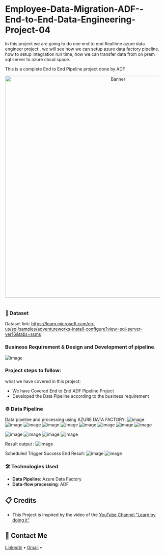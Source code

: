 # Employee-Data-Migration-ADF--End-to-End-Data-Engineering-Project-04
In this project we are going to do one end to end Realtime azure data engineer project . we will see how we can setup azure data factory pipeline. how to setup integration run time, how we can transfer data from on prem sql server to azure cloud space.

This is a complete End to End Pipeline project done by ADF
<div align="center">
  <a href="#">
    <img src="https://github.com/zBalachandar/Employee-Data-Migration-ADF--End-to-End-Data-Engineering-Project-04/blob/f06a03d437b4936c31efb2e5b53d7a3a1b479a8f/source/Azure%20account%20view.png" alt="Banner" width="720">
  </a>
</div>
<br>

### 💾 Dataset
Dataset link: https://learn.microsoft.com/en-us/sql/samples/adventureworks-install-configure?view=sql-server-ver16&tabs=ssms

### Business Requirement & Design and Development of pipeline.
![image](https://github.com/zBalachandar/Employee-Data-Migration-ADF--End-to-End-Data-Engineering-Project-04/blob/f06a03d437b4936c31efb2e5b53d7a3a1b479a8f/source/DE%20project%20Arc%2004.jpg)


### Project steps to follow: 
what we have covered in this project:

- We have Covered End to End ADF Pipeline Project 
- Developed the Data Pipeline according to the business requirement


<a name="data-pipeline"></a>
### ⚙️ Data Pipeline
 Data pipeline and processing using AZURE DATA FACTORY.
![image](https://github.com/zBalachandar/Employee-Data-Migration-ADF--End-to-End-Data-Engineering-Project-04/blob/f06a03d437b4936c31efb2e5b53d7a3a1b479a8f/source/ON-prem%20sql%20server%20data%20View.png)
![image](https://github.com/zBalachandar/Employee-Data-Migration-ADF--End-to-End-Data-Engineering-Project-04/blob/f06a03d437b4936c31efb2e5b53d7a3a1b479a8f/source/on%20prem%20sql%20server%20output%201.png)
![image](https://github.com/zBalachandar/Employee-Data-Migration-ADF--End-to-End-Data-Engineering-Project-04/blob/f06a03d437b4936c31efb2e5b53d7a3a1b479a8f/source/Copy%20data%20pipeline%20Triggered%20Full%20.png)
![image](https://github.com/zBalachandar/Employee-Data-Migration-ADF--End-to-End-Data-Engineering-Project-04/blob/f06a03d437b4936c31efb2e5b53d7a3a1b479a8f/source/monitor%20pipeline%20triggered.png)
![image](https://github.com/zBalachandar/Employee-Data-Migration-ADF--End-to-End-Data-Engineering-Project-04/blob/f06a03d437b4936c31efb2e5b53d7a3a1b479a8f/source/monitor%20pipeline%20triggered2.png)
![image](https://github.com/zBalachandar/Employee-Data-Migration-ADF--End-to-End-Data-Engineering-Project-04/blob/f06a03d437b4936c31efb2e5b53d7a3a1b479a8f/source/Copy%20data%20pipeline%20Triggered%202.png)
![image](https://github.com/zBalachandar/Employee-Data-Migration-ADF--End-to-End-Data-Engineering-Project-04/blob/f06a03d437b4936c31efb2e5b53d7a3a1b479a8f/source/Gen2%20storage%20opt.png)
![image](https://github.com/zBalachandar/Employee-Data-Migration-ADF--End-to-End-Data-Engineering-Project-04/blob/f06a03d437b4936c31efb2e5b53d7a3a1b479a8f/source/Gen2%20storage%20container.png)
![image](https://github.com/zBalachandar/Employee-Data-Migration-ADF--End-to-End-Data-Engineering-Project-04/blob/f06a03d437b4936c31efb2e5b53d7a3a1b479a8f/source/Gen2%20storage%20container%20OUTPUT.png)

![image](https://github.com/zBalachandar/Employee-Data-Migration-ADF--End-to-End-Data-Engineering-Project-04/blob/f06a03d437b4936c31efb2e5b53d7a3a1b479a8f/source/output%20in%20azure.png)
![image](https://github.com/zBalachandar/Employee-Data-Migration-ADF--End-to-End-Data-Engineering-Project-04/blob/f06a03d437b4936c31efb2e5b53d7a3a1b479a8f/source/scheduled%20trigger%20days.png)
![image](https://github.com/zBalachandar/Employee-Data-Migration-ADF--End-to-End-Data-Engineering-Project-04/blob/f06a03d437b4936c31efb2e5b53d7a3a1b479a8f/source/scheduled%20trigger%20success.png)
![image](https://github.com/zBalachandar/Employee-Data-Migration-ADF--End-to-End-Data-Engineering-Project-04/blob/f06a03d437b4936c31efb2e5b53d7a3a1b479a8f/source/on%20prem%20sql%20server%20output%201.png)

Result output :
![image](https://github.com/zBalachandar/Employee-Data-Migration-ADF--End-to-End-Data-Engineering-Project-04/blob/f06a03d437b4936c31efb2e5b53d7a3a1b479a8f/source/output%20in%20azure.png)

Scheduled Trigger Success End Result:
![image](https://github.com/zBalachandar/Employee-Data-Migration-ADF--End-to-End-Data-Engineering-Project-04/blob/f06a03d437b4936c31efb2e5b53d7a3a1b479a8f/source/scheduled%20trigger%20days.png)
![image](https://github.com/zBalachandar/Employee-Data-Migration-ADF--End-to-End-Data-Engineering-Project-04/blob/f06a03d437b4936c31efb2e5b53d7a3a1b479a8f/source/scheduled%20trigger%20success.png)



### 🛠️ Technologies Used

- **Data Pipeline**: Azure Data Factory
- **Data-flow processing**: ADF

<a name="credits"></a>
## 📋 Credits

- This Project is inspired by the video of the [YouTube Channel "Learn by doing it"](https://www.youtube.com/watch?v=pMqnvXgPKlI&list=PLOlK8ytA0MghGmAAT8W2u7VYmICdzeU5t&index=1&t=96s)  

<a name="contact"></a>
## 📨 Contact Me

[LinkedIn](https://www.linkedin.com/in/balachandars2022/) •
[Gmail](balachandar2014elu@gmail.com)  •


